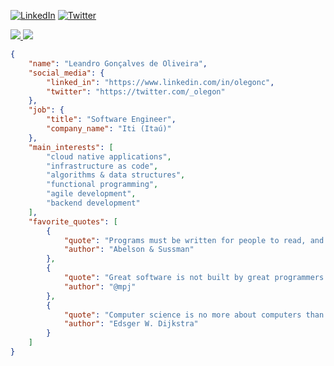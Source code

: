 [![LinkedIn](https://img.shields.io/badge/LinkedIn-olegonc-blue)](https://www.linkedin.com/in/olegonc)
[![Twitter](https://img.shields.io/badge/Twitter-__olegon-blue)](https://twitter.com/_olegon)

<a href="https://github.com/olegon">
  <picture>
    <source srcset="https://github-readme-stats.vercel.app/api?username=olegon&show_icons=true&theme=dark"
      media="(prefers-color-scheme: dark)" />
    <source srcset="https://github-readme-stats.vercel.app/api?username=olegon&show_icons=true"
      media="(prefers-color-scheme: light), (prefers-color-scheme: no-preference)" />
    <img src="https://github-readme-stats.vercel.app/api?username=olegon&show_icons=true" />
  </picture>
</a>
<a href="https://github.com/olegon">
  <picture>
    <source
      srcset="https://github-readme-stats.vercel.app/api/top-langs?username=olegon&layout=compact&langs_count=8&card_width=320&theme=dark"
      media="(prefers-color-scheme: dark)" />
      <source srcset="https://github-readme-stats.vercel.app/api/top-langs?username=olegon&layout=compact&langs_count=8&card_width=320"
      media="(prefers-color-scheme: light), (prefers-color-scheme: no-preference)" />
    <img
      src="https://github-readme-stats.vercel.app/api/top-langs?username=olegon&layout=compact&langs_count=8&card_width=320" />
  </picture>
</a>

```json
{
    "name": "Leandro Gonçalves de Oliveira",
    "social_media": {
        "linked_in": "https://www.linkedin.com/in/olegonc",
        "twitter": "https://twitter.com/_olegon"
    },
    "job": {
        "title": "Software Engineer",
        "company_name": "Iti (Itaú)"
    },
    "main_interests": [
        "cloud native applications",
        "infrastructure as code",
        "algorithms & data structures",
        "functional programming",
        "agile development",
        "backend development"
    ],
    "favorite_quotes": [
        {
            "quote": "Programs must be written for people to read, and only incidentally for machines to execute.",
            "author": "Abelson & Sussman"
        },
        {
            "quote": "Great software is not built by great programmers. It's built by great teams." ,
            "author": "@mpj"
        },
        {
            "quote": "Computer science is no more about computers than astronomy is about telescopes." ,
            "author": "Edsger W. Dijkstra"
        }
    ]
}
```
